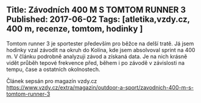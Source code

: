 Title: Závodních 400 M S TOMTOM RUNNER 3
Published: 2017-06-02
Tags: [atletika,vzdy.cz, 400 m, recenze, tomtom, hodinky ]
---

Tomtom runner 3 je sportester především pro běžce na delší tratě. Já jsem hodinky vzal závodit na okruh do Kolína, kde jsem absolvoval sprint na 400 m. V článku podrobně analyzuji závod a získaná data. Je na nich krásně vidět průběh tepové frekvence před, během i po závodě v závislosti na tempu, čase a ostatních okolnostech.

Článek sepsán pro magazín vzdy.cz https://www.vzdy.cz/extra/magazin/outdoor-a-sport/zavodnich-400-m-s-tomtom-runner-3 

